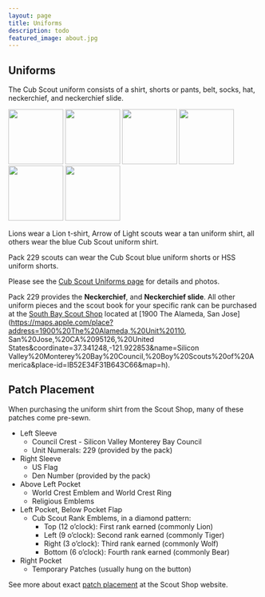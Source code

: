 ```yaml
---
layout: page
title: Uniforms
description: todo
featured_image: about.jpg
---
```


## Uniforms

The Cub Scout uniform consists of a shirt, shorts or pants, belt, socks, hat, neckerchief, and neckerchief slide.

<img width="110" height="110" src="https://www.scouting.org/wp-content/uploads/2024/05/Lion_Uniform.png"/>
<img width="110" height="110" src="https://www.scouting.org/wp-content/uploads/2024/05/Tiger_Uniform.png"/>
<img width="110" height="110" src="https://www.scouting.org/wp-content/uploads/2024/05/Wolf_Uniform.png"/>
<img width="110" height="110" src="https://www.scouting.org/wp-content/uploads/2024/05/Bear_Uniform.png"/>
<img width="110" height="110" src="https://www.scouting.org/wp-content/uploads/2024/05/Webelos_Uniform.png"/>
<img width="110" height="110" src="https://www.scouting.org/wp-content/uploads/2024/05/AOL_Uniform.png"/>

Lions wear a Lion t-shirt, Arrow of Light scouts wear a tan uniform shirt, all others wear the blue Cub Scout uniform shirt.

Pack 229 scouts can wear the Cub Scout blue uniform shorts or HSS uniform shorts.

Please see the [Cub Scout Uniforms page](https://www.scouting.org/programs/cub-scouts/cub-scout-uniform) for details and photos.

Pack 229 provides the <b>Neckerchief</b>, and <b>Neckerchief slide</b>. All other uniform pieces and the scout book for your specific rank can be purchased at the [South Bay Scout Shop](https://svmbc.org/scout-shop/) located  at [1900 The Alameda, San Jose](https://maps.apple.com/place?address=1900%20The%20Alameda,%20Unit%20110, San%20Jose,%20CA%2095126,%20United States&coordinate=37.341248,-121.922853&name=Silicon Valley%20Monterey%20Bay%20Council,%20Boy%20Scouts%20of%20America&place-id=IB52E34F31B643C66&map=h).

## Patch Placement

When purchasing the uniform shirt from the Scout Shop, many of these patches come pre-sewn.

* Left Sleeve
  * Council Crest - Silicon Valley Monterey Bay Council
  * Unit Numerals: 229 (provided by the pack)
* Right Sleeve
  * US Flag
  * Den Number (provided by the pack)
* Above Left Pocket
  * World Crest Emblem and World Crest Ring
  * Religious Emblems
* Left Pocket, Below Pocket Flap
  * Cub Scout Rank Emblems, in a diamond pattern:
    * Top (12 o’clock): First rank earned (commonly Lion)
    *	Left (9 o’clock): Second rank earned (commonly Tiger)
    *	Right (3 o’clock): Third rank earned (commonly Wolf)
    *	Bottom (6 o’clock): Fourth rank earned (commonly Bear)
* Right Pocket
  * Temporary Patches (usually hung on the button)

See more about exact [patch placement](https://www.scoutshop.org/blog/the_beginners_guide_to_cub_scout_uniform_insignia.html) at the Scout Shop website.